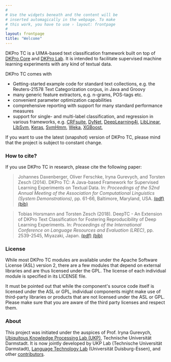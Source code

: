 ```yaml
---
#
# Use the widgets beneath and the content will be
# inserted automagically in the webpage. To make
# this work, you have to use › layout: frontpage
#
layout: frontpage
title: "Welcome"
---
```


DKPro TC is a UIMA-based text classification framework built on top of [DKPro Core][DKPRO_CORE] and [DKPro Lab][DKPRO_LAB]. It is intended to facilitate supervised machine learning experiments with any kind of textual data. 

DKPro TC comes with

  * Getting-started example code for standard text collections, e.g. the Reuters-21578 Text Categorization corpus, in Java and Groovy
  * many generic feature extractors, e.g. n-grams, POS-tags etc.
  * convenient parameter optimization capabilities
  * comprehensive reporting with support for many standard performance measures
  * support for single- and multi-label classification, and regression in various frameworks, e.g. [CRFsuite][CRFSUITE], [DyNet](https://github.com/clab/dynet), [DeepLearning4j](https://deeplearning4j.org), [LibLinear](https://www.csie.ntu.edu.tw/~cjlin/liblinear/), [LibSvm](https://www.csie.ntu.edu.tw/~cjlin/libsvm/), [Keras](https://keras.io), [SvmHmm](https://www.cs.cornell.edu/people/tj/svm_light/svm_hmm.html), [Weka][WEKA], [XGBoost](https://github.com/dmlc/xgboost), 

If you want to use the latest (snapshot) version of DKPro TC, please mind that the project is subject to constant change. 


### How to cite?

If you use DKPro TC in research, please cite the following paper:

> Johannes Daxenberger, Oliver Ferschke, Iryna Gurevych, and Torsten Zesch (2014). DKPro TC: A Java-based Framework for Supervised Learning Experiments on Textual Data. In:  *Proceedings of the 52nd Annual Meeting of the Association for Computational Linguistics (System Demonstrations)*, pp. 61-66, Baltimore, Maryland, USA. [(pdf)][ACL_2014] [(bib)][ACL_2014_BIB]

> Tobias Horsmann and Torsten Zesch (2018). DeepTC - An Extension of DKPro Text Classification for Fostering Reproducibility of Deep Learning Experiments. In: *Proceedings of the International Conference on Language Resources and Evaluation (LREC)*, pp. 2539-2545, Miyazaki, Japan. [(pdf)](http://www.lrec-conf.org/proceedings/lrec2018/pdf/45.pdf) [(bib)](http://www.lrec-conf.org/proceedings/lrec2018/summaries/45.html)

### License

While most DKPro TC modules are available under the Apache Software License (ASL) version 2, there are a few modules that depend on external libraries and are thus licensed under the GPL. The license of each individual module is specified in its LICENSE file.

It must be pointed out that while the component's source code itself is licensed under the ASL or GPL, individual components might make use of third-party libraries or products that are not licensed under the ASL or GPL. Please make sure that you are aware of the third party licenses and respect them.

### About

This project was initiated under the auspices of Prof. Iryna Gurevych, [Ubiquitous Knowledge Processing Lab (UKP)](https://www.ukp.tu-darmstadt.de/), Technische Universität Darmstadt. It is now jointly developed by UKP Lab (Technische Universität Darmstadt), [Language Technology Lab](http://ltl.uni-due.de/) (Universität Duisburg-Essen), and other [contributors](https://github.com/dkpro/dkpro-tc/blob/master/CONTRIBUTORS.txt).

[DKPRO_CORE]: https://dkpro.github.io/dkpro-core
[DKPRO_LAB]: https://dkpro.github.io/dkpro-lab
[WEKA]: http://www.cs.waikato.ac.nz/ml/weka
[CRFSUITE]: https://github.com/chokkan/crfsuite
[ACL_2014]: http://anthology.aclweb.org//P/P14/P14-5011.pdf
[ACL_2014_BIB]: http://anthology.aclweb.org/P/P14/P14-5011.bib
